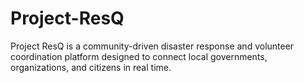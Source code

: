 # Project-ResQ
Project ResQ is a community-driven disaster response and volunteer coordination platform designed to connect local governments, organizations, and citizens in real time.
